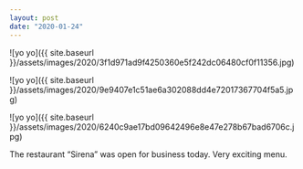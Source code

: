 ```yaml
---
layout: post
date: "2020-01-24"
---
```


![yo yo]({{ site.baseurl }}/assets/images/2020/3f1d971ad9f4250360e5f242dc06480cf0f11356.jpg)

![yo yo]({{ site.baseurl }}/assets/images/2020/9e9407e1c51ae6a302088dd4e72017367704f5a5.jpg)

![yo yo]({{ site.baseurl }}/assets/images/2020/6240c9ae17bd09642496e8e47e278b67bad6706c.jpg)

The restaurant “Sirena” was open for business today. Very exciting menu.
